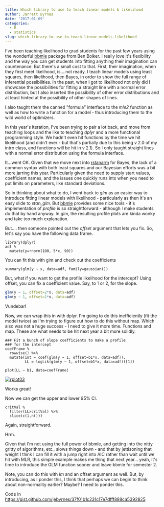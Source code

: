 ```yaml
---
title: Which library to use to teach linear models & likelihood
author: Jarrett Byrnes
date: '2017-01-09'
categories:
  - R
  - statistics
slug: which-library-to-use-to-teach-linear-models-likelihood
---
```


I've been teaching likelihood to grad students for the past few years using the wonderful [bbmle](https://cran.r-project.org/web/packages/bbmle/index.html) package from Ben Bolker. I really love it's flexibility and the way you can get students into fitting anything their imagination can countenance. But there's a small cost to that. First, their imagination, when they first meet likelihood, is....not ready. I teach linear models using least squares, then likelihood, then Bayes, in order to show the full range of inferential possibilities. In the past, when I got to likelihood not only did I showcase the possibilities for fitting a straight line with a normal error distribution, but I also inserted the possibility of other error distributions and at least hinted at the possibility of other shapes of lines.

I also taught them the canned "formula" interface to the _mle2_ function as well as how to write a function for a model - thus introducing them to the wild world of optimizers.

In this year's iteration, I've been trying to pair a lot back, and move from teaching loops and the like to teaching _dplyr_ and a more functional programming style. We hadn't even hit functions by the time we hit likelihood (and didn't ever - but that's partially due to this being v 2.0 of my intro class, and functions will be hit in v 2.1). So I only taught straight lines with a normal error distribution using the formula interface.

It...went OK. Given that we move next into [rstanarm](http://mc-stan.org/interfaces/rstanarm) for Bayes, the lack of a common syntax with both least squares and our Bayesian efforts was a bit more jarring this year. Particularly given the need to supply start values, coefficient names, and the issues one quickly runs into when you need to put limits on parameters, like standard deviations.

So in thinking about what to do, I went back to _glm_ as an easier way to introduce fitting linear models with likelihood - particularly as then it's an easy slide to _stan_glm_. But [bbmle](https://cran.r-project.org/web/packages/bbmle/index.html) provides some nice tools - it's implementation of _profile_ is so straightforward - although I make students do that by hand anyway. In _glm_, the resulting profile plots are kinda wonky and take too much explanation.

But.... then someone pointed out the _offset_ argument that lets you fix. So, let's say you have the following data frame.

    library(dplyr)
    adf %
      mutate(y=rnorm(100, 5*x, 90))

You can fit this with glm and check out the coefficients

    summary(glm(y ~ x, data=adf, family=gaussian())

But, what if you want to get the profile likelihood for the intercept? Using offset, you can fix a coefficient value. Say, to 1 or 2, for the slope.

```r
glm(y ~ 1, offset=2*x, data=adf)
glm(y ~ 1, offset=1*x, data=adf)
```

Vundebar!

Now, we can wrap this in with dplyr. I'm going to do this inefficiently (fit the model twice) as I'm trying to figure out how to do this without map. Which also was not a huge success - I need to give it more time. Functions and map. These are what needs to be hit next year a bit more solidly.

    ### Fit a bunch of slope coefficients to make a profile
    ### for the intercept
    coefFrame %
      rowwise() %>%
      mutate(int = coef(glm(y ~ 1, offset=b1*x, data=adf)),
             LL = logLik(glm(y ~ 1, offset=b1*x, data=adf))[1])

    plot(LL ~ b1, data=coefFrame)

[![rplot03](http://www.imachordata.com/wp-content/uploads/2017/01/Rplot03-300x185.jpeg)](http://www.imachordata.com/?attachment_id=1814)

Works great!

Now we can get the upper and lower 95% CI.

    critVal %
      filter(LL>critVal) %>%
      slice(c(1,n()))

Again, straightforward.

Hrm.

Given that I'm not using the full power of bbmle, and getting into the nitty gritty of algorithms, etc., slows things down - and that by jettisoning that weight I think I can fill it with a jump right into AIC rather than wait until we hit with MLR, this simple example makes me thing that next year... yeah, it's time to introduce the GLM function sooner and leave bbmle for semester 2.

Note, you can do this with _lm_ and an offset argument as well. But, by introducing, as I ponder this, I think that perhaps we can begin to think about non-normality earlier? Maybe? I need to ponder this.

Code in <https://gist.github.com/jebyrnes/37f01b1c231c17e7dfff888ca5392825>
